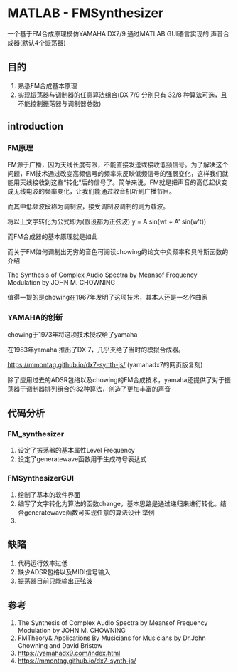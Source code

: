 # MATLAB - FMSynthesizer
一个基于FM合成原理模仿YAMAHA DX7/9 通过MATLAB GUI语言实现的 声音合成器(默认4个振荡器)
## 目的
1. 熟悉FM合成基本原理
2. 实现振荡器与调制器的任意算法组合(DX 7/9 分别只有 32/8 种算法可选，且不能控制振荡器与调制器总数)

## introduction
### FM原理
FM源于广播，因为天线长度有限，不能直接发送或接收低频信号。为了解决这个问题，FM技术通过改变高频信号的频率来反映低频信号的强弱变化，这样我们就能用天线接收到这些“转化”后的信号了。简单来说，FM就是把声音的高低起伏变成无线电波的频率变化，让我们能通过收音机听到广播节目。

而其中低频波段称为调制波，接受调制波调制的则为载波。

将以上文字转化为公式即为(假设都为正弦波)
y = A sin(wt + A' sin(w't))

而FM合成器的基本原理就是如此

而关于FM如何调制出无穷的音色可阅读chowing的论文中负频率和贝叶斯函数的介绍

The Synthesis of Complex Audio Spectra by Meansof Frequency Modulation by JOHN M. CHOWNING

值得一提的是chowing在1967年发明了这项技术，其本人还是一名作曲家

### YAMAHA的创新
chowing于1973年将这项技术授权给了yamaha

在1983年yamaha 推出了DX 7，几乎灭绝了当时的模拟合成器。

https://mmontag.github.io/dx7-synth-js/  (yamahadx7的网页版复刻)

除了应用过去的ADSR包络以及chowing的FM合成技术，yamaha还提供了对于振荡器于调制器排列组合的32种算法，创造了更加丰富的声音

## 代码分析
### FM_synthesizer
1. 设定了振荡器的基本属性Level Frequency
2. 设定了generatewave函数用于生成符号表达式
### FMSynthesizerGUI
1. 绘制了基本的软件界面
2. 编写了文字转化为算法的函数change，基本思路是通过递归来进行转化。结合generatewave函数可实现任意的算法设计
    举例
3. 



## 缺陷
1. 代码运行效率过低
2. 缺少ADSR包络以及MIDI信号输入
3. 振荡器目前只能输出正弦波

## 参考
1. The Synthesis of Complex Audio Spectra by Meansof Frequency Modulation by JOHN M. CHOWNING
2. FMTheory& Applications By Musicians for Musicians by Dr.John Chowning and David Bristow
3. https://yamahadx9.com/index.html
4. https://mmontag.github.io/dx7-synth-js/




